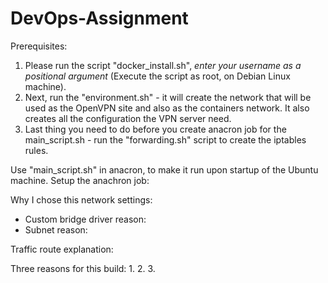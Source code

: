 # DevOps-Assignment

Prerequisites:
  1. Please run the script "docker_install.sh", *enter your username as a positional argument* (Execute the script as root, on Debian Linux machine).
  2. Next, run the "environment.sh" - it will create the network that will be used as the OpenVPN site and also as the containers network. It also creates all the
     configuration the VPN server need.
  3. Last thing you need to do before you create anacron job for the main_script.sh - run the "forwarding.sh" script to create the iptables rules.

Use "main_script.sh" in anacron, to make it run upon startup of the Ubuntu machine. Setup the anachron job:
  

  

Why I chose this network settings:
  - Custom bridge driver reason:
  - Subnet reason: 

Traffic route explanation:
  

Three reasons for this build:
  1.
  2.
  3.
  
